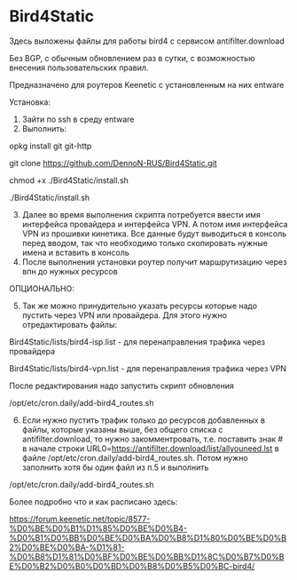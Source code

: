 # Bird4Static
Здесь выложены файлы для работы bird4 с сервисом antifilter.download

Без BGP, с обычным обновлением раз в сутки, с возможностью внесения пользовательских правил.

Предназначено для роутеров Keenetic с установленным на них entware

Установка:
1) Зайти по ssh в среду entware
2) Выполнить:

  opkg install git git-http
  
  git clone https://github.com/DennoN-RUS/Bird4Static.git
  
  chmod +x ./Bird4Static/install.sh
  
  ./Bird4Static/install.sh
  
3) Далее во время выполнения скрипта потребуется ввести имя интерфейса провайдера и интерфейса VPN. А потом имя интерфейса VPN из прошивки кинетика. Все данные будут выводиться в консоль перед вводом, так что необходимо только скопировать нужные имена и вставить в консоль
4) После выполнения установки роутер получит маршрутизацию через впн до нужных ресурсов

ОПЦИОНАЛЬНО:

5) Так же можно принудительно указать ресурсы которые надо пустить через VPN или провайдера. Для этого нужно отредактировать файлы:

  Bird4Static/lists/bird4-isp.list - для перенаправления трафика через провайдера
  
  Bird4Static/lists/bird4-vpn.list - для перенаправления трафика через VPN
  
  После редактирования надо запустить скрипт обновления
  
  /opt/etc/cron.daily/add-bird4_routes.sh
  
6) Если нужно пустить трафик только до ресурсов добавленных в файлы, которые указаны выше, без общего списка c antifilter.download, то нужно закомментровать, т.е. поставить знак # в начале строки URL0=https://antifilter.download/list/allyouneed.lst в файле /opt/etc/cron.daily/add-bird4_routes.sh. Потом нужно заполнить хотя бы один файл из п.5 и выполнить

/opt/etc/cron.daily/add-bird4_routes.sh

Более подробно что и как расписано здесь:

https://forum.keenetic.net/topic/8577-%D0%BE%D0%B1%D1%85%D0%BE%D0%B4-%D0%B1%D0%BB%D0%BE%D0%BA%D0%B8%D1%80%D0%BE%D0%B2%D0%BE%D0%BA-%D1%81-%D0%B8%D1%81%D0%BF%D0%BE%D0%BB%D1%8C%D0%B7%D0%BE%D0%B2%D0%B0%D0%BD%D0%B8%D0%B5%D0%BC-bird4/
